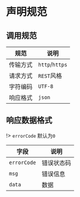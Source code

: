 # 声明规范

## 调用规范

| 规范 | 说明     |  
| ---    | ---      |
| 传输方式    | `http`/`https` |
| 请求方式  | `REST`风格 |
|字符编码|  `UTF-8` |
|响应格式| `json`|

##  响应数据格式
!> `errorCode` 默认为`0`

| 字段 | 说明     |  
| ---    | ---      |
| `errorCode`    | 错误状态码 |
| `msg`    | 错误信息 |
| `data`    | 数据 |
